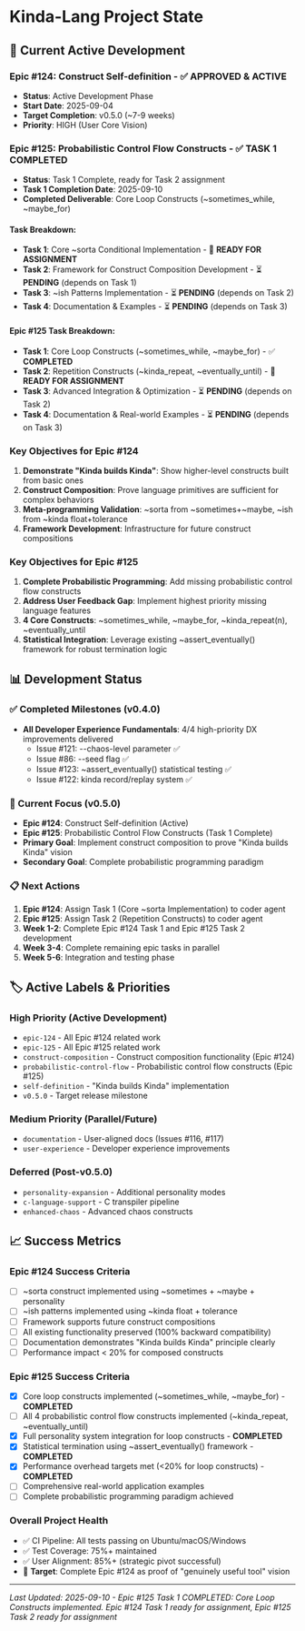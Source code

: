# Kinda-Lang Project State

## 🚀 Current Active Development

### **Epic #124: Construct Self-definition** - ✅ **APPROVED & ACTIVE** 
- **Status**: Active Development Phase
- **Start Date**: 2025-09-04
- **Target Completion**: v0.5.0 (~7-9 weeks)
- **Priority**: HIGH (User Core Vision)

### **Epic #125: Probabilistic Control Flow Constructs** - ✅ **TASK 1 COMPLETED**
- **Status**: Task 1 Complete, ready for Task 2 assignment
- **Task 1 Completion Date**: 2025-09-10
- **Completed Deliverable**: Core Loop Constructs (~sometimes_while, ~maybe_for)

#### Task Breakdown:
- **Task 1**: Core ~sorta Conditional Implementation - 🚀 **READY FOR ASSIGNMENT**
- **Task 2**: Framework for Construct Composition Development - ⏳ **PENDING** (depends on Task 1)
- **Task 3**: ~ish Patterns Implementation - ⏳ **PENDING** (depends on Task 2)  
- **Task 4**: Documentation & Examples - ⏳ **PENDING** (depends on Task 3)

#### Epic #125 Task Breakdown:
- **Task 1**: Core Loop Constructs (~sometimes_while, ~maybe_for) - ✅ **COMPLETED**
- **Task 2**: Repetition Constructs (~kinda_repeat, ~eventually_until) - 🚀 **READY FOR ASSIGNMENT**
- **Task 3**: Advanced Integration & Optimization - ⏳ **PENDING** (depends on Task 2)
- **Task 4**: Documentation & Real-world Examples - ⏳ **PENDING** (depends on Task 3)

### **Key Objectives for Epic #124**
1. **Demonstrate "Kinda builds Kinda"**: Show higher-level constructs built from basic ones
2. **Construct Composition**: Prove language primitives are sufficient for complex behaviors
3. **Meta-programming Validation**: ~sorta from ~sometimes+~maybe, ~ish from ~kinda float+tolerance
4. **Framework Development**: Infrastructure for future construct compositions

### **Key Objectives for Epic #125**
1. **Complete Probabilistic Programming**: Add missing probabilistic control flow constructs
2. **Address User Feedback Gap**: Implement highest priority missing language features
3. **4 Core Constructs**: ~sometimes_while, ~maybe_for, ~kinda_repeat(n), ~eventually_until
4. **Statistical Integration**: Leverage existing ~assert_eventually() framework for robust termination logic
## 📊 Development Status

### ✅ Completed Milestones (v0.4.0)
- **All Developer Experience Fundamentals**: 4/4 high-priority DX improvements delivered
  - Issue #121: --chaos-level parameter ✅ 
  - Issue #86: --seed flag ✅
  - Issue #123: ~assert_eventually() statistical testing ✅
  - Issue #122: kinda record/replay system ✅

### 🎯 Current Focus (v0.5.0)
- **Epic #124**: Construct Self-definition (Active)
- **Epic #125**: Probabilistic Control Flow Constructs (Task 1 Complete)
- **Primary Goal**: Implement construct composition to prove "Kinda builds Kinda" vision
- **Secondary Goal**: Complete probabilistic programming paradigm

### 📋 Next Actions
1. **Epic #124**: Assign Task 1 (Core ~sorta Implementation) to coder agent
2. **Epic #125**: Assign Task 2 (Repetition Constructs) to coder agent
3. **Week 1-2**: Complete Epic #124 Task 1 and Epic #125 Task 2 development
4. **Week 3-4**: Complete remaining epic tasks in parallel
5. **Week 5-6**: Integration and testing phase

## 🏷️ Active Labels & Priorities

### High Priority (Active Development)
- `epic-124` - All Epic #124 related work
- `epic-125` - All Epic #125 related work
- `construct-composition` - Construct composition functionality (Epic #124)
- `probabilistic-control-flow` - Probabilistic control flow constructs (Epic #125)
- `self-definition` - "Kinda builds Kinda" implementation
- `v0.5.0` - Target release milestone

### Medium Priority (Parallel/Future)
- `documentation` - User-aligned docs (Issues #116, #117)
- `user-experience` - Developer experience improvements

### Deferred (Post-v0.5.0)
- `personality-expansion` - Additional personality modes
- `c-language-support` - C transpiler pipeline
- `enhanced-chaos` - Advanced chaos constructs

## 📈 Success Metrics

### Epic #124 Success Criteria
- [ ] ~sorta construct implemented using ~sometimes + ~maybe + personality
- [ ] ~ish patterns implemented using ~kinda float + tolerance
- [ ] Framework supports future construct compositions
- [ ] All existing functionality preserved (100% backward compatibility)
- [ ] Documentation demonstrates "Kinda builds Kinda" principle clearly
- [ ] Performance impact < 20% for composed constructs

### Epic #125 Success Criteria
- [x] Core loop constructs implemented (~sometimes_while, ~maybe_for) - **COMPLETED**
- [ ] All 4 probabilistic control flow constructs implemented (~kinda_repeat, ~eventually_until)
- [x] Full personality system integration for loop constructs - **COMPLETED**
- [x] Statistical termination using ~assert_eventually() framework - **COMPLETED**
- [x] Performance overhead targets met (<20% for loop constructs) - **COMPLETED**
- [ ] Comprehensive real-world application examples
- [ ] Complete probabilistic programming paradigm achieved
### Overall Project Health
- ✅ CI Pipeline: All tests passing on Ubuntu/macOS/Windows
- ✅ Test Coverage: 75%+ maintained
- ✅ User Alignment: 85%+ (strategic pivot successful)
- 🎯 **Target**: Complete Epic #124 as proof of "genuinely useful tool" vision

---
*Last Updated: 2025-09-10 - Epic #125 Task 1 COMPLETED: Core Loop Constructs implemented. Epic #124 Task 1 ready for assignment, Epic #125 Task 2 ready for assignment*
